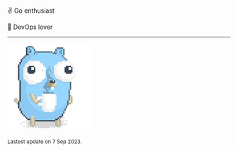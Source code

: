 :v: Go enthusiast

:muscle: DevOps lover

---

![Image alt text](/images/gopher_with_coffee.gif)


<sub>Lastest update on 7 Sep 2023.</sub>
